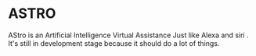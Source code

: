 # ASTRO
AStro is an Artificial Intelligence Virtual Assistance Just like Alexa and siri . It's still in development stage because it should do a lot of things.
